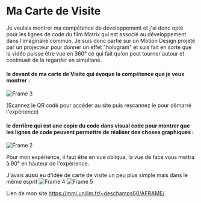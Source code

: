 # Ma Carte de Visite

Je voulais montrer ma compétence de développement et j'ai donc opté pour les lignes de code du film Matrix qui est associé au développement dans l'imaginaire commun.
Je suis donc partie sur un Motion Design projeté par un projecteur pour donner un effet "hologram" et suis fait en sorte que la vidéo puisse être vue en 360° ce qui fait qu'on peut tourner autour et continuait de la regarder en simultané.

#### le devant de ma carte de Visite qui évoque la compétence que je veux montrer :

![Frame 3](https://github.com/ChadDCP/AFrame/assets/144129076/34022557-800c-4109-ba7e-773c7e76754c)

(Scannez le QR codé pour accéder au site puis rescannez le pour démarré l'expérience)

#### le derrière qui est une copie du code dans visual code pour montrer que les lignes de code peuvent permettre de réaliser des choses graphiques :

![Frame 2](https://github.com/ChadDCP/AFrame/assets/144129076/1b7c4d61-0c25-41da-9d35-3adab1d57728)


Pour mon expérience, il faut être en vue oblique, la vue de face vous mettra à 90° en hauteur de l'expérience.



J'avais aussi eu d'idée de carte de visite un peu plus simple mais dans le même esprit
![Frame 4](https://github.com/ChadDCP/AFrame/assets/144129076/62a106c5-90e4-468b-b47d-9c753d0fe1ff)
![Frame 5](https://github.com/ChadDCP/AFrame/assets/144129076/c8df565d-885a-4216-bd08-b4e9fbd0b90e)

Lien de mon site
https://mmi.unilim.fr/~deschamps60/AFRAME/
